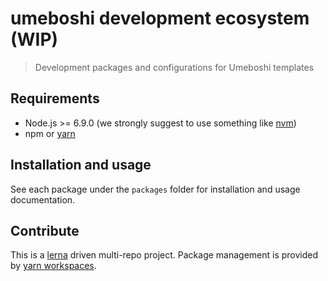 # umeboshi development ecosystem (WIP)

> Development packages and configurations for Umeboshi templates

## Requirements

* Node.js >= 6.9.0 (we strongly suggest to use something like [nvm](https://github.com/creationix/nvm))
* npm or [yarn](https://yarnpkg.com/lang/en/)

## Installation and usage

See each package under the `packages` folder for installation and usage documentation.

## Contribute

This is a [lerna](https://github.com/lerna/lerna) driven multi-repo project. Package management is provided by [yarn workspaces](https://yarnpkg.com/lang/en/docs/workspaces/).
